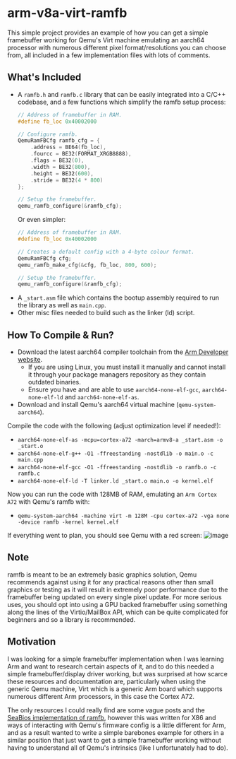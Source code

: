 # arm-v8a-virt-ramfb
This simple project provides an example of how you can get a simple framebuffer working for Qemu's Virt machine emulating an aarch64 processor with numerous different pixel format/resolutions you can choose from, all included in a few implementation files with lots of comments.

## What's Included
- A `ramfb.h` and `ramfb.c` library that can be easily integrated into a C/C++ codebase, and a few functions which simplify the ramfb setup process:
  ```cpp
  // Address of framebuffer in RAM.
  #define fb_loc 0x40002000
  
  // Configure ramfb.
  QemuRamFBCfg ramfb_cfg = {
      .address = BE64(fb_loc),
      .fourcc = BE32(FORMAT_XRGB8888),
      .flags = BE32(0),
      .width = BE32(800),
      .height = BE32(600),
      .stride = BE32(4 * 800)
  };
  
  // Setup the framebuffer.
  qemu_ramfb_configure(&ramfb_cfg);
  ```
  Or even simpler:
  ```cpp
  // Address of framebuffer in RAM.
  #define fb_loc 0x40002000

  // Creates a default config with a 4-byte colour format.
  QemuRamFBCfg cfg;
  qemu_ramfb_make_cfg(&cfg, fb_loc, 800, 600);

  // Setup the framebuffer.
  qemu_ramfb_configure(&ramfb_cfg);
  ```
- A `_start.asm` file which contains the bootup assembly required to run the library as well as `main.cpp`.
- Other misc files needed to build such as the linker (ld) script.

## How To Compile & Run?
- Download the latest aarch64 compiler toolchain from the [Arm Developer website](https://developer.arm.com/downloads/-/arm-gnu-toolchain-downloads).
  - If you are using Linux, you must install it manually and cannot install it through your package managers repository as they contain outdated binaries.
  - Ensure you have and are able to use `aarch64-none-elf-gcc`, `aarch64-none-elf-ld` and `aarch64-none-elf-as`.
- Download and install Qemu's aarch64 virtual machine (`qemu-system-aarch64`).

Compile the code with the following (adjust optimization level if needed!):
- `aarch64-none-elf-as -mcpu=cortex-a72 -march=armv8-a _start.asm -o _start.o`
- `aarch64-none-elf-g++ -O1 -ffreestanding -nostdlib -o main.o -c main.cpp`
- `aarch64-none-elf-gcc -O1 -ffreestanding -nostdlib -o ramfb.o -c ramfb.c`
- `aarch64-none-elf-ld -T linker.ld _start.o main.o -o kernel.elf`

Now you can run the code with 128MB of RAM, emulating an `Arm Cortex A72` with Qemu's ramfb with:
- `qemu-system-aarch64 -machine virt -m 128M -cpu cortex-a72 -vga none -device ramfb -kernel kernel.elf`

If everything went to plan, you should see Qemu with a red screen:
![image](https://github.com/SpeedyCraftah/arm-v8a-virt-ramfb/assets/45142584/6d62d88a-9376-4906-ae94-334d775c5785)

## Note
ramfb is meant to be an extremely basic graphics solution, Qemu recommends against using it for any practical reasons other than small graphics or testing as it will result in extremely poor performance due to the framebuffer being updated on every single pixel update.
For more serious uses, you should opt into using a GPU backed framebuffer using something along the lines of the Virtio/MailBox API, which can be quite complicated for beginners and so a library is recommended.

## Motivation
I was looking for a simple framebuffer implementation when I was learning Arm and want to research certain aspects of it, and to do this needed a simple framebuffer/display driver working, but was surprised at how scarce these resources and documentation are, particularly when using the generic Qemu machine, Virt which is a generic Arm board which supports numerous different Arm processors, in this case the Cortex A72.

The only resources I could really find are some vague posts and the [SeaBios implementation of ramfb](https://github.com/qemu/seabios/blob/master/vgasrc/ramfb.c), however this was written for X86 and ways of interacting with Qemu's firmware config is a little different for Arm, and as a result wanted to write a simple barebones example for others in a similar position that just want to get a simple framebuffer working without having to understand all of Qemu's intrinsics (like I unfortunately had to do).
